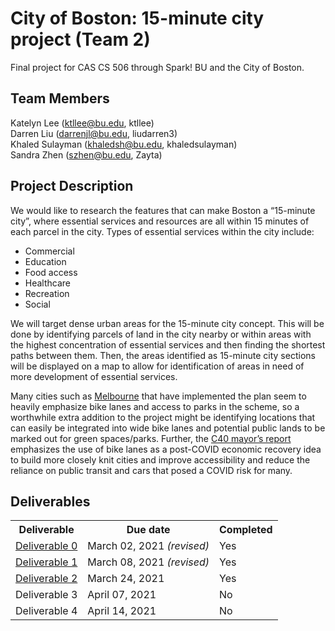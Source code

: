 # City of Boston: 15-minute city project (Team 2)

Final project for CAS CS 506 through Spark! BU and the City of Boston.

## Team Members

Katelyn Lee (ktllee@bu.edu, ktllee)<br>
Darren Liu (darrenjl@bu.edu, liudarren3)<br>
Khaled Sulayman (khaledsh@bu.edu, khaledsulayman)<br>
Sandra Zhen (szhen@bu.edu, Zayta)<br>

## Project Description

We would like to research the features that can make Boston a “15-minute city”, where essential services and resources are all within 15 minutes of each parcel in the city. Types of essential services within the city include:
<ul>
<li>Commercial</li>
<li>Education</li>
<li>Food access</li>
<li>Healthcare</li>
<li>Recreation</li>
<li>Social</li>
</ul>

We will target dense urban areas for the 15-minute city concept.  This will be done by identifying parcels of land in the city nearby or within areas with the highest concentration of essential services and then finding the shortest paths between them.  Then, the areas identified as 15-minute city sections will be displayed on a map to allow for identification of areas in need of more development of essential services.

Many cities such as [Melbourne](https://www.planning.vic.gov.au/__data/assets/pdf_file/0033/487509/Living-Locally-20MN-in-Greenfield-Growth-Areas.pdf) that have implemented the plan seem to heavily emphasize bike lanes and access to parks in the scheme, so a worthwhile extra addition to the project might be identifying locations that can easily be integrated into wide bike lanes and potential public lands to be marked out for green spaces/parks. Further, the [C40 mayor’s report](https://www.c40.org/other/agenda-for-a-green-and-just-recovery) emphasizes the use of bike lanes as a post-COVID economic recovery idea to build more closely knit cities and improve accessibility and reduce the reliance on public transit and cars that posed a COVID risk for many.

## Deliverables

<table>
	<tr>
		<th>Deliverable</th>
		<th>Due date</th>
		<th>Completed</th>
	</tr>
	<tr>
		<td><a href='deliverables/deliverable0'>Deliverable 0</a></td>
		<td>March 02, 2021 <em>(revised)</em></td>
		<td>Yes</td>
	</tr>
	<tr>
		<td><a href='deliverables/deliverable1'>Deliverable 1</a></td>
		<td>March 08, 2021 <em>(revised)</em></td>
		<td>Yes</td>
	</tr>
	<tr>
		<td><a href='deliverables/deliverable2'>Deliverable 2</td>
		<td>March 24, 2021</td>
		<td>Yes</td>
	</tr>
	<tr>
		<td>Deliverable 3</td>
		<td>April 07, 2021</td>
		<td>No</td>
	</tr>
	<tr>
		<td>Deliverable 4</td>
		<td>April 14, 2021</td>
		<td>No</td>
	</tr>
</table>

